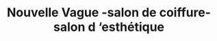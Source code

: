 ---
title: "Nouvelle Vague -salon de coiffure-salon d ‘esthétique"
url: /carantec/nouvelle-vague-salon-de-coiffure-salon-d-esthetique/
shop: coiffeur
---
